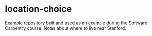 # location-choice
Example repository built and used as an example during the Software Carpentry course.  Notes about where to live near Stanford.
